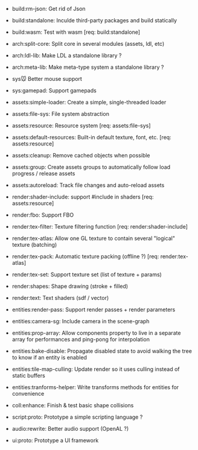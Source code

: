 - build:rm-json: Get rid of Json
- build:standalone: Inculde third-party packages and build statically
- build:wasm: Test with wasm [req: build:standalone]

- arch:split-core: Split core in several modules (assets, ldl, etc)
- arch:ldl-lib: Make LDL a standalone library ?
- arch:meta-lib: Make meta-type system a standalone library ?

- sys:mouse: Better mouse support
- sys:gamepad: Support gamepads

- assets:simple-loader: Create a simple, single-threaded loader
- assets:file-sys: File system abstraction
- assets:resource: Resource system [req: assets:file-sys]
- assets:default-resources: Built-in default texture, font, etc. [req: assets:resource]
- assets:cleanup: Remove cached objects when possible
- assets:group: Create assets groups to automatically follow load progress / release assets
- assets:autoreload: Track file changes and auto-reload assets

- render:shader-include: support #include in shaders [req: assets:resource]
- render:fbo: Support FBO
- render:tex-filter: Texture filtering function [req: render:shader-include]
- render:tex-atlas: Allow one GL texture to contain several "logical" texture (batching)
- render:tex-pack: Automatic texture packing (offline ?) [req: render:tex-atlas]
- render:tex-set: Support texture set (list of texture + params)
- render:shapes: Shape drawing (stroke + filled)
- render:text: Text shaders (sdf / vector)

- entities:render-pass: Support render passes + render parameters
- entities:camera-sg: Include camera in the scene-graph
- entities:prop-array: Allow components property to live in a separate array for performances and ping-pong for interpolation
- entities:bake-disable: Propagate disabled state to avoid walking the tree to know if an entity is enabled
- entities:tile-map-culling: Update render so it uses culling instead of static buffers
- entities:tranforms-helper: Write transforms methods for entities for convenience

- coll:enhance: Finish & test basic shape collisions

- script:proto: Prototype a simple scripting language ?

- audio:rewrite: Better audio support (OpenAL ?)

- ui:proto: Prototype a UI framework
